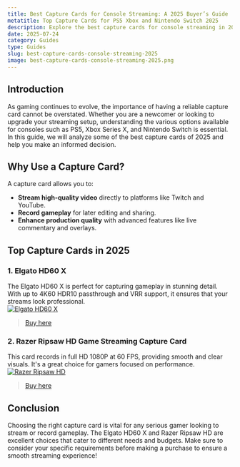 ```yaml
---  
title: Best Capture Cards for Console Streaming: A 2025 Buyer’s Guide  
metatitle: Top Capture Cards for PS5 Xbox and Nintendo Switch 2025  
description: Explore the best capture cards for console streaming in 2025, comparing features, pricing, and setup tips for gamers.  
date: 2025-07-24  
category: Guides  
type: Guides  
slug: best-capture-cards-console-streaming-2025  
image: best-capture-cards-console-streaming-2025.png  
---  
```


## Introduction  
As gaming continues to evolve, the importance of having a reliable capture card cannot be overstated. Whether you are a newcomer or looking to upgrade your streaming setup, understanding the various options available for consoles such as PS5, Xbox Series X, and Nintendo Switch is essential. In this guide, we will analyze some of the best capture cards of 2025 and help you make an informed decision.

## Why Use a Capture Card?  
A capture card allows you to:  
- **Stream high-quality video** directly to platforms like Twitch and YouTube.  
- **Record gameplay** for later editing and sharing.  
- **Enhance production quality** with advanced features like live commentary and overlays.

## Top Capture Cards in 2025  
### 1. Elgato HD60 X  
The Elgato HD60 X is perfect for capturing gameplay in stunning detail. With up to 4K60 HDR10 passthrough and VRR support, it ensures that your streams look professional.  
[![Elgato HD60 X](https://www.gamestreamingsetup.com/elgato-hd60-x.jpg)](https://amzn.to/4dZtxVc)  
> [Buy here](https://amzn.to/4dZtxVc)

### 2. Razer Ripsaw HD Game Streaming Capture Card  
This card records in full HD 1080P at 60 FPS, providing smooth and clear visuals. It's a great choice for gamers focused on performance.  
[![Razer Ripsaw HD](https://www.gamestreamingsetup.com/razer-ripsaw-hd.jpg)](https://amzn.to/448keyM)  
> [Buy here](https://amzn.to/448keyM)

## Conclusion  
Choosing the right capture card is vital for any serious gamer looking to stream or record gameplay. The Elgato HD60 X and Razer Ripsaw HD are excellent choices that cater to different needs and budgets. Make sure to consider your specific requirements before making a purchase to ensure a smooth streaming experience!  
